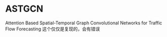 # ASTGCN
Attention Based Spatial-Temporal Graph Convolutional Networks for Traffic Flow Forecasting
这个仅仅是复现的，会有错误

